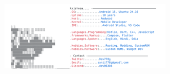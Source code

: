 <a href="https://github.com/dev778g-me">
  <picture>
    <source media="(prefers-color-scheme: dark)" srcset="https://github.com/dev778g-me/read/blob/a325241e2769c0ba9a8417fbe168f6563dc50d93/dark_mode.svg">
    <img alt="GitHub Profile README" src="https://github.com/dev778g-me/dev778g-me/blob/3fd4c691aa08e6adee7b9ccbb8256c945807e36c/light_mode.svg">
  </picture>
</a>
